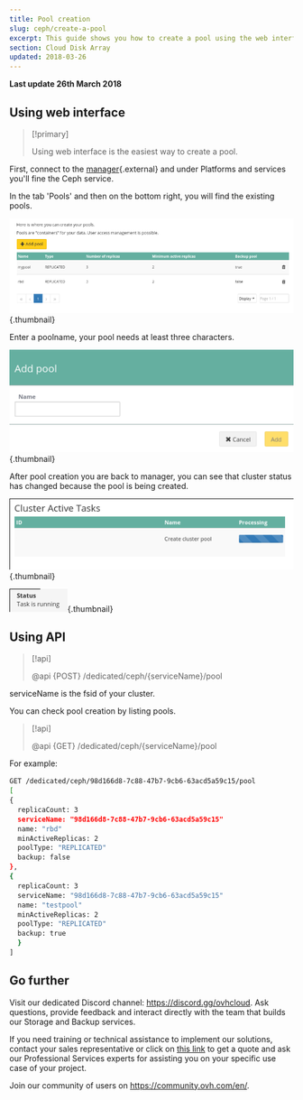 ```yaml
---
title: Pool creation
slug: ceph/create-a-pool
excerpt: This guide shows you how to create a pool using the web interface.
section: Cloud Disk Array
updated: 2018-03-26
---
```


**Last update 26th March 2018**


## Using web interface


> [!primary]
>
> Using web interface is the easiest way to create a pool.
>

First, connect to the [manager](https://ca.ovh.com/manager/dedicated/#/configuration){.external} and under Platforms and services you'll fine the Ceph service.

In the tab 'Pools' and then on the bottom right, you will find the existing pools.


![Ceph pools](images/create_a_pool_1.png){.thumbnail}

Enter a poolname, your pool needs at least three characters.


![Ceph pool creation](images/create_a_pool_2.png){.thumbnail}

After pool creation you are back to manager, you can see that cluster status has changed because the pool is being created.


![Ceph pool creation](images/create_a_pool_3.png){.thumbnail}


![Ceph pool creation](images/create_a_pool_4.png){.thumbnail}


## Using API

> [!api]
>
> @api {POST} /dedicated/ceph/{serviceName}/pool
>
serviceName is the fsid of your cluster.

You can check pool creation by listing pools.


> [!api]
>
> @api {GET} /dedicated/ceph/{serviceName}/pool
>
For example:


```bash
GET /dedicated/ceph/98d166d8-7c88-47b7-9cb6-63acd5a59c15/pool
[
{
  replicaCount: 3
  serviceName: "98d166d8-7c88-47b7-9cb6-63acd5a59c15"
  name: "rbd"
  minActiveReplicas: 2
  poolType: "REPLICATED"
  backup: false
},
{
  replicaCount: 3
  serviceName: "98d166d8-7c88-47b7-9cb6-63acd5a59c15"
  name: "testpool"
  minActiveReplicas: 2
  poolType: "REPLICATED"
  backup: true
  }
]
```

## Go further

Visit our dedicated Discord channel: <https://discord.gg/ovhcloud>. Ask questions, provide feedback and interact directly with the team that builds our Storage and Backup services.

If you need training or technical assistance to implement our solutions, contact your sales representative or click on [this link](https://www.ovhcloud.com/en-au/professional-services/) to get a quote and ask our Professional Services experts for assisting you on your specific use case of your project.


Join our community of users on <https://community.ovh.com/en/>.
